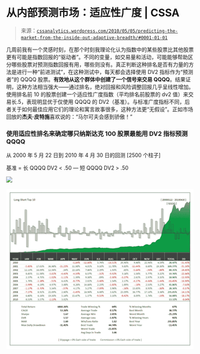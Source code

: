 <!--yml

分类：未分类

日期：2024-05-12 18:27:23

-->

# 从内部预测市场：适应性广度 | CSSA

> 来源：[`cssanalytics.wordpress.com/2010/05/05/predicting-the-market-from-the-inside-out-adaptive-breadth/#0001-01-01`](https://cssanalytics.wordpress.com/2010/05/05/predicting-the-market-from-the-inside-out-adaptive-breadth/#0001-01-01)

几周前我有一个灵感时刻，在那个时刻我理论化认为指数中的某些股票比其他股票更有可能是指数回报的“驱动者”。不同的变量，如交易量和活动，可能能够帮助区分哪些股票对预测指数回报有用，哪些则没有。真正判断这种排名是否有力量的方法是进行一种“前进测试”，在这种测试中，每天都会选择使用 DV2 指标作为“预测者”的 QQQQ 股票。**有效地从这个群体中创建了一个信号来交易 QQQQ**。结果证明，这种方法相当强大——通过排名，绝对回报和风险调整回报几乎呈线性增加。使用排名前 10 的股票创建一个适应性广度指数（平均排名前股票的 dv2 值）来交易长.5，表现明显优于仅使用 QQQQ 的 DV2（基准）。与标准广度指标不同，后者关于如何最佳应用它们的理论和寓言故事很多，这种方法更“无假设”。正如市场回放的**杰夫·皮特施**喜欢说的：“马尔可夫会感到骄傲！”

### 使用适应性排名来确定哪只纳斯达克 100 股票最能用 DV2 指标预测 QQQQ

从 2000 年 5 月 22 日到 2010 年 4 月 30 日的回测 [2500 个柱子]

基准 = 长 QQQQ DV2 < .50 — 短 QQQQ DV2 > .50

![](https://cssanalytics.files.wordpress.com/2010/05/041.png)

![](img/4acd7a8090a2ba8f7e32c561c5eb47fe.png "05")

